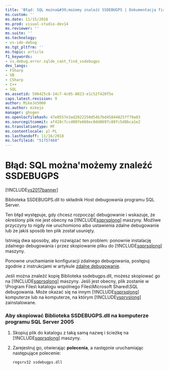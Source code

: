 ```yaml
---
title: 'Błąd: SQL można&#39;możemy znaleźć SSDEBUGPS | Dokumentacja firmy Microsoft'
ms.custom: ''
ms.date: 11/15/2016
ms.prod: visual-studio-dev14
ms.reviewer: ''
ms.suite: ''
ms.technology:
- vs-ide-debug
ms.tgt_pltfrm: ''
ms.topic: article
f1_keywords:
- vs.debug.error.sqlde_cant_find_ssdebugps
dev_langs:
- FSharp
- VB
- CSharp
- C++
- SQL
ms.assetid: 596425c8-14c7-4c05-8823-e1c52f420f5e
caps.latest.revision: 9
author: MikeJo5000
ms.author: mikejo
manager: ghogen
ms.openlocfilehash: 47e0557e3ad2022250d54b7bd45844825ff79a03
ms.sourcegitcommit: af428c7ccd007e668ec0dd8697c88fc5d8bca1e2
ms.translationtype: MT
ms.contentlocale: pl-PL
ms.lasthandoff: 11/16/2018
ms.locfileid: "51757468"
---
```

# <a name="error-sql-can39t-find-ssdebugps"></a>Błąd: SQL można&#39;możemy znaleźć SSDEBUGPS
[!INCLUDE[vs2017banner](../includes/vs2017banner.md)]

Biblioteka SSDEBUGPS.dll to składnik Host debugowania programu SQL Server.  
  
 Ten błąd występuje, gdy chcesz rozpocząć debugowanie i wskazuje, że określony plik nie jest obecny na [!INCLUDE[sqprsqlong](../includes/sqprsqlong-md.md)] maszyny. Możliwe przyczyny to nigdy nie uruchomiono albo ustawienia zdalne debugowanie lub że jakiś sposób ten plik został usunięty.  
  
 Istnieją dwa sposoby, aby rozwiązać ten problem: ponownie instalację zdalnego debugowania i przez skopiowanie pliku do [!INCLUDE[sqprsqlong](../includes/sqprsqlong-md.md)] maszyny.  
  
 Ponowne uruchamianie konfiguracji zdalnego debugowania, postępuj zgodnie z instrukcjami w artykule [zdalne debugowanie](../debugger/remote-debugging.md).  
  
 Jeśli można znaleźć kopię Biblioteka ssdebugps.dll, możesz skopiować go na [!INCLUDE[sqprsqlong](../includes/sqprsqlong-md.md)] maszyny. Jeśli jest obecny, plik zostanie w \Program Files\ katalogu wspólnego Files\Microsoft Shared\SQL debugowania. Może okazać się na innym [!INCLUDE[sqprsqlong](../includes/sqprsqlong-md.md)] komputerze lub na komputerze, na którym [!INCLUDE[vsprvslong](../includes/vsprvslong-md.md)] zainstalowane.  
  
### <a name="to-copy-ssdebugpsdll-onto-the-sql-server-2005-machine"></a>Aby skopiować Biblioteka SSDEBUGPS.dll na komputerze programu SQL Server 2005  
  
1.  Skopiuj plik do katalogu z taką samą nazwę i ścieżkę na [!INCLUDE[sqprsqlong](../includes/sqprsqlong-md.md)] maszyny.  
  
2.  Zarejestruj go, otwierając **polecenia**, a następnie uruchamiając następujące polecenie:  
  
    ```  
    regsrv32 ssdebugps.dll  
    ```



